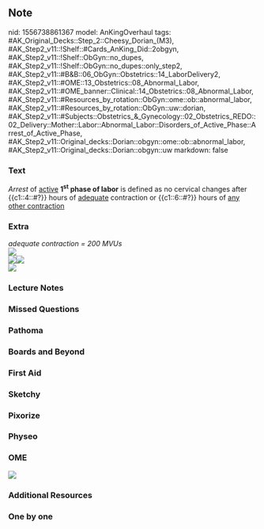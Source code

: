 ## Note
nid: 1556738861367
model: AnKingOverhaul
tags: #AK_Original_Decks::Step_2::Cheesy_Dorian_(M3), #AK_Step2_v11::!Shelf::#Cards_AnKing_Did::2obgyn, #AK_Step2_v11::!Shelf::ObGyn::no_dupes, #AK_Step2_v11::!Shelf::ObGyn::no_dupes::only_step2, #AK_Step2_v11::#B&B::06_ObGyn::Obstetrics::14_LaborDelivery2, #AK_Step2_v11::#OME::13_Obstetrics::08_Abnormal_Labor, #AK_Step2_v11::#OME_banner::Clinical::14_Obstetrics::08_Abnormal_Labor, #AK_Step2_v11::#Resources_by_rotation::ObGyn::ome::ob::abnormal_labor, #AK_Step2_v11::#Resources_by_rotation::ObGyn::uw::dorian, #AK_Step2_v11::#Subjects::Obstetrics_&_Gynecology::02_Obstetrics_REDO::02_Delivery::Mother::Labor::Abnormal_Labor::Disorders_of_Active_Phase::Arrest_of_Active_Phase, #AK_Step2_v11::Original_decks::Dorian::obgyn::ome::ob::abnormal_labor, #AK_Step2_v11::Original_decks::Dorian::obgyn::uw
markdown: false

### Text
<i>Arrest</i> of <u style="">active</u> <b>1<sup style="">st</sup>
phase of labor</b> is defined as no cervical changes after
{{c1::4::#?}} hours of <u>adequate</u> contraction or {{c1::6::#?}}
hours of <u>any other contraction</u>

### Extra
<div>
  <div>
    <div>
      <div>
        <div style=
        "text-decoration: underline; font-weight: bold;"></div>
      </div>
    </div>
  </div>
</div>
<div>
  <div>
    <div>
      <i>adequate contraction = 200 MVUs</i>
    </div>
  </div>
</div>
<div>
  <i><img src="paste-2223006352932865.jpg"></i>
</div><img src="wtf%20(3).png"><b><img src=
"paste-315469642858497.jpg"></b>
<div style="font-weight: bold;"></div>
<div><img src="Screenshot%2012_31_2019%205_31_16%20PM.png"></div>

### Lecture Notes


### Missed Questions


### Pathoma


### Boards and Beyond


### First Aid


### Sketchy


### Pixorize


### Physeo


### OME
<div class="ome-widget">
  <a href=
  "https://onlinemeded.org/spa/obstetrics/abnormal-labor/acquire?ref=anki">
  <img src="_OME_AnkiFlashcards_Lesson_2.png"></a>
</div>

### Additional Resources


### One by one


